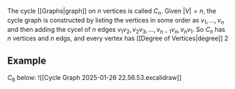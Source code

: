 The cycle [[Graphs|graph]] on $n$ vertices is called $C_{n}$. Given $\left| V \right|=n$, the cycle graph is constructed by listing the vertices in some order as $v_{1},\dots,v_{n}$ and then adding the cycel of $n$ edges $v_{1}v_{2},v_{2}v_{3},\dots,v_{n-1}v_{n},v_{n}v_{1}$. So $C_{n}$ has $n$ vertices and $n$ edgs, and every vertex has [[Degree of Vertices|degree]] $2$
## Example
$C_{6}$ below:
![[Cycle Graph 2025-01-26 22.56.53.excalidraw]]